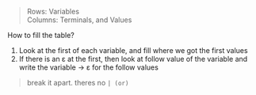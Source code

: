 > Rows: Variables  
> Columns: Terminals, and Values

How to fill the table?  
1. Look at the first of each variable, and fill where we got the first values  
2. If there is an ε at the first, then look at follow value of the variable and write the variable -> ε  for the follow values  

> break it apart. theres no `| (or)`   